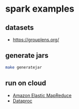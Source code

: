 # spark examples

## datasets
- https://grouplens.org/

## generate jars
```bash
make generatejar
```

## run on cloud
- [Amazon Elastic MapReduce](https://aws.amazon.com/emr/)
- [Dataproc](https://cloud.google.com/dataproc)